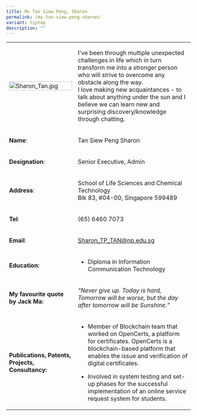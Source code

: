 ```yaml
---
title: Ms Tan Siew Peng, Sharon
permalink: /ms-tan-siew-peng-sharon/
variant: tiptap
description: ""
---
```

<table>
<tbody>
<tr>
<td rowspan="1" colspan="1">
<div class="isomer-image-wrapper">
<img style="width: 100%" height="auto" width="100%" alt="Sharon_Tan.jpg" src="https://graduation.np.edu.sg/staffdirectory/lsct/PublishingImages/Sharon_Tan.jpg">
</div>
</td>
<td rowspan="1" colspan="1">
<p>I've been through multiple unexpected challenges in life which in turn
transform me into a stronger person who will strive to overcome any obstacle
along the way.
<br>I love making new acquaintances - to talk about anything under the sun
and I believe we can learn new and surprising discovery/knowledge through
chatting.</p>
</td>
</tr>
<tr>
<td rowspan="1" colspan="1">
<p><strong>Name</strong>:&nbsp;&nbsp;&nbsp;&nbsp;&nbsp;&nbsp;&nbsp;&nbsp;&nbsp;&nbsp;&nbsp;&nbsp;&nbsp;&nbsp;&nbsp;&nbsp;&nbsp;&nbsp;&nbsp;&nbsp;&nbsp;&nbsp;&nbsp;&nbsp;&nbsp;</p>
</td>
<td rowspan="1" colspan="1">
<p>​Tan Siew Peng Sharon</p>
</td>
</tr>
<tr>
<td rowspan="1" colspan="1">
<p>​<strong>Designation</strong>:</p>
</td>
<td rowspan="1" colspan="1">
<p>​Senior Executive, Admin</p>
</td>
</tr>
<tr>
<td rowspan="1" colspan="1">
<p><strong>Address</strong>: ​</p>
</td>
<td rowspan="1" colspan="1">
<p>School of Life Sciences and Chemical Technology
<br>Blk 83, #04-00, Singapore 599489​</p>
</td>
</tr>
<tr>
<td rowspan="1" colspan="1">
<p><strong>Tel</strong>: &nbsp;&nbsp;&nbsp; ​</p>
</td>
<td rowspan="1" colspan="1">
<p>(65) 6460 7073</p>
</td>
</tr>
<tr>
<td rowspan="1" colspan="1">
<p><strong>Email</strong>: ​</p>
</td>
<td rowspan="1" colspan="1">
<p><a href="mailto:Sharon_SP_TAN@np.edu.sg" rel="noopener noreferrer nofollow" target="_blank">Sharon_TP_TAN@np.edu.sg</a>
</p>
</td>
</tr>
<tr>
<td rowspan="1" colspan="1">
<p><strong>Education:</strong>
</p>
</td>
<td rowspan="1" colspan="1">
<ul data-tight="true" class="tight">
<li>
<p>Diploma in Information Communication Technology</p>
</li>
</ul>
</td>
</tr>
<tr>
<td rowspan="1" colspan="1">
<p><strong>My favourite quote by Jack Ma:</strong>
</p>
</td>
<td rowspan="1" colspan="1">
<p><em>“Never give up. Today is hard, Tomorrow will be worse, but the day after tomorrow will be Sunshine.”</em>
</p>
</td>
</tr>
<tr>
<td rowspan="1" colspan="1">
<p><strong>Publications, Patents, Projects, Consultancy:</strong>
</p>
</td>
<td rowspan="1" colspan="1">
<ul data-tight="true" class="tight">
<li>
<p>Member of Blockchain team that worked on OpenCerts, a platform for certificates.
OpenCerts is a blockchain-based platform that enables the issue and verification
of digital certificates.</p>
</li>
<li>
<p>​Involved in system testing and set-up phases for the successful implementation
of an online service request system for students.</p>
</li>
</ul>
</td>
</tr>
</tbody>
</table>
<p></p>